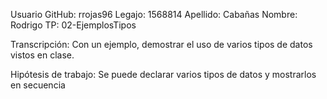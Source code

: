 
Usuario GitHub: rrojas96
Legajo:	1568814
Apellido: Cabañas
Nombre: Rodrigo
TP: 02-EjemplosTipos

Transcripción: Con un ejemplo, demostrar el uso de varios tipos de datos vistos en clase.

Hipótesis de trabajo: Se puede declarar varios tipos de datos y mostrarlos en secuencia
